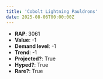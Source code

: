 ```yaml
---
title: 'Cobolt Lightning Pauldrons'
date: 2025-08-06T00:00:00Z
---
```

- **RAP**: 3061
- **Value**: -1
- **Demand level**: -1
- **Trend**: -1
- **Projected?**: True
- **Hyped?**: True
- **Rare?**: True
